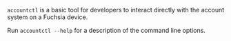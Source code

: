 `accountctl` is a basic tool for developers to interact directly with the
account system on a Fuchsia device.

Run `accountctl --help` for a description of the command line options.